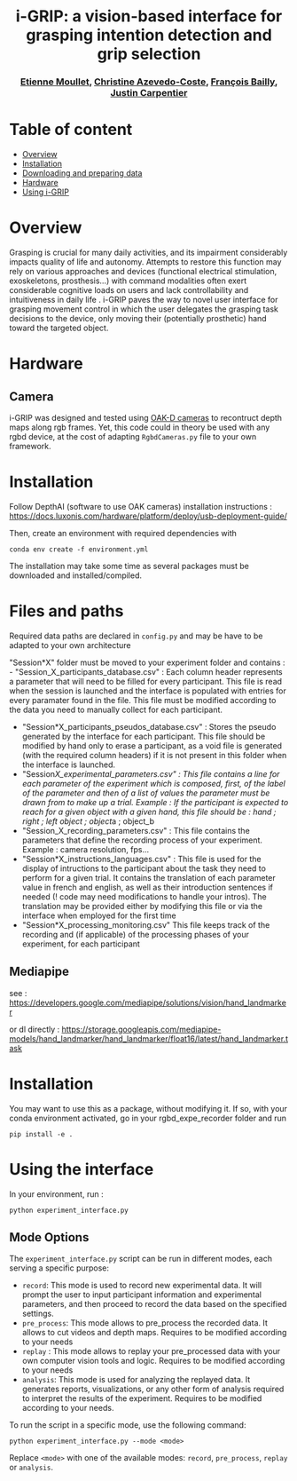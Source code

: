 <h1 align="center">
i-GRIP: a vision-based interface for grasping intention detection and grip selection
</h1>

<div align="center">
<h3>
<a href="https://github.com/emoullet">Etienne Moullet</a>,
<a href="http://imagine.enpc.fr/~aubrym/">Christine Azevedo-Coste</a>,
<a href="https://github.com/fbailly">François Bailly</a>,
<a href="https://jcarpent.github.io/">Justin Carpentier</a>
</h3>
</div>

<!-- # TODO -->
<!-- - Add the script for visualization. -->
<!-- - Upload the BOP zip files to gdrive. -->

# Table of content

- [Overview](#overview)
- [Installation](#installation)
- [Downloading and preparing data](#downloading-and-preparing-data)
- [Hardware](#hardware)
- [Using i-GRIP](#using-i-grip)

# Overview

Grasping is crucial for many daily activities, and its impairment considerably impacts quality of life and autonomy. Attempts to restore this function may rely on various approaches and devices (functional electrical stimulation, exoskeletons, prosthesis…) with command modalities often exert considerable cognitive loads on users and lack controllability and intuitiveness in daily life . i-GRIP paves the way to novel user interface for grasping movement control in which the user delegates the grasping task decisions to the device, only moving their (potentially prosthetic) hand toward the targeted object.

# Hardware

## Camera

i-GRIP was designed and tested using <a href="https://shop.luxonis.com/collections/oak-cameras-1">OAK-D cameras</a> to recontruct depth maps along rgb frames. Yet, this code could in theory be used with any rgbd device, at the cost of adapting `RgbdCameras.py` file to your own framework.

# Installation

Follow DepthAI (software to use OAK cameras) installation instructions : https://docs.luxonis.com/hardware/platform/deploy/usb-deployment-guide/

Then, create an environment with required dependencies with

```
conda env create -f environment.yml
```

The installation may take some time as several packages must be downloaded and installed/compiled.

# Files and paths

Required data paths are declared in `config.py` and may be have to be adapted to your own architecture

"Session\*X" folder must be moved to your experiment folder and contains : - "Session_X_participants_database.csv" : Each column header represents a parameter that will need to be filled for every participant. This file is read when the session is launched and the interface is populated with entries for every paramater found in the file. This file must be modified according to the data you need to manually collect for each participant.

- "Session\*X_participants_pseudos_database.csv" :
  Stores the pseudo generated by the interface for each participant. This file should be modified by hand only to erase a participant, as a void file is generated (with the required column headers) if it is not present in this folder when the interface is launched.
- "Session*X_experimental_parameters.csv" :
  This file contains a line for each parameter of the experiment which is composed, first, of the label of the parameter and then of a list of values the parameter must be drawn from to make up a trial. Example : If the participant is expected to reach for a given object with a given hand,
  this file should be :
  hand ; right ; left
  object ; object*a ; object_b
- "Session_X_recording_parameters.csv" :
  This file contains the parameters that define the recording process of your experiment. Example : camera resolution, fps...
- "Session\*X_instructions_languages.csv" :
  This file is used for the display of intructions to the participant about the task they need to perform for a given trial. It contains the translation of each parameter value in french and english, as well as their introduction sentences if needed (! code may need modifications to
  handle your intros). The translation may be provided either by modifying this file or via the interface when employed for the first time
- "Session\*X_processing_monitoring.csv"
  This file keeps track of the recording and (if applicable) of the processing phases of your experiment, for each participant

## Mediapipe

see : https://developers.google.com/mediapipe/solutions/vision/hand_landmarker

or dl directly :
https://storage.googleapis.com/mediapipe-models/hand_landmarker/hand_landmarker/float16/latest/hand_landmarker.task

# Installation

You may want to use this as a package, without modifying it. If so, with your conda environment activated, go in your rgbd_expe_recorder folder and run

```
pip install -e .
```

# Using the interface

In your environment, run :

```
python experiment_interface.py
```

## Mode Options

The `experiment_interface.py` script can be run in different modes, each serving a specific purpose:

- `record`: This mode is used to record new experimental data. It will prompt the user to input participant information and experimental parameters, and then proceed to record the data based on the specified settings.
- `pre_process`: This mode allows to pre_process the recorded data. It allows to cut videos and depth maps. Requires to be modified according to your needs
- `replay` : This mode allows to replay your pre_processed data with your own computer vision tools and logic. Requires to be modified according to your needs
- `analysis`: This mode is used for analyzing the replayed data. It generates reports, visualizations, or any other form of analysis required to interpret the results of the experiment. Requires to be modified according to your needs.

To run the script in a specific mode, use the following command:

```
python experiment_interface.py --mode <mode>
```

Replace `<mode>` with one of the available modes: `record`, `pre_process`, `replay` or `analysis`.
